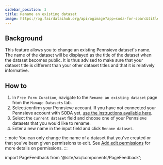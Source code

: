 ```yaml
---
sidebar_position: 3
title: Rename an existing dataset
image: https://og.fairdataihub.org/api/ogimage?app=soda-for-sparc&title=Rename%20an%20existing%20dataset&description=Manage%20Dataset
---
```


## Background

This feature allows you to change an existing Pennsieve dataset's name. The name of the dataset will be displayed as the title of the dataset when the dataset becomes public.
It is thus advised to make sure that your dataset title is different than your other dataset titles and that it is relatively informative.

## How to

1. In `Free Form Curation`, navigate to the `Rename an existing dataset` page from the `Manage Datasets` tab.
2. Select/confirm your Pennsieve account. If you have not connected your Pennsieve account with SODA yet, [use the instructions available here](./connect-your-pennsieve-account-with-soda).
3. Select the `Current dataset` field and choose one of your Pennsieve datasets that you would like to rename.
4. Enter a new name in the input field and click `Rename dataset`.

:::note
You can only change the name of a dataset that you've created or that you've been given permissions to edit. See [Add edit permissions](./add-edit-permissions) for more details on permissions.
:::

import PageFeedback from '@site/src/components/PageFeedback';

<PageFeedback />
